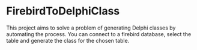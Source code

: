# FirebirdToDelphiClass
This project aims to solve a problem of generating Delphi classes by automating the process. You can connect to a firebird database, select the table and generate the class for the chosen table.
